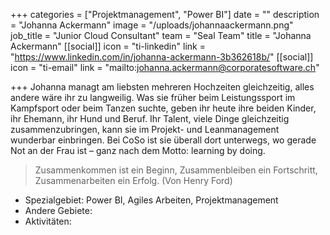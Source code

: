 +++
categories = ["Projektmanagement", "Power BI"]
date = ""
description = "Johanna Ackermann"
image = "/uploads/johannaackermann.png"
job_title = "Junior Cloud Consultant"
team = "Seal Team"
title = "Johanna Ackermann"
[[social]]
icon = "ti-linkedin"
link = "https://www.linkedin.com/in/johanna-ackermann-3b362618b/"
[[social]]
icon = "ti-email"
link = "mailto:johanna.ackermann@corporatesoftware.ch"

+++
Johanna managt am liebsten mehreren Hochzeiten gleichzeitig, alles andere wäre ihr zu langweilig. Was sie früher beim Leistungssport im Kampfsport oder beim Tanzen suchte, geben ihr heute ihre beiden Kinder, ihr Ehemann, ihr Hund und Beruf. Ihr Talent, viele Dinge gleichzeitig zusammenzubringen, kann sie im Projekt- und Leanmanagement wunderbar einbringen. Bei CoSo ist sie überall dort unterwegs, wo gerade Not an der Frau ist – ganz nach dem Motto: learning by doing.

> Zusammenkommen ist ein Beginn, Zusammenbleiben ein Fortschritt, Zusammenarbeiten ein Erfolg. (Von Henry Ford)

* Spezialgebiet: Power BI, Agiles Arbeiten, Projektmanagement
* Andere Gebiete:
* Aktivitäten:
